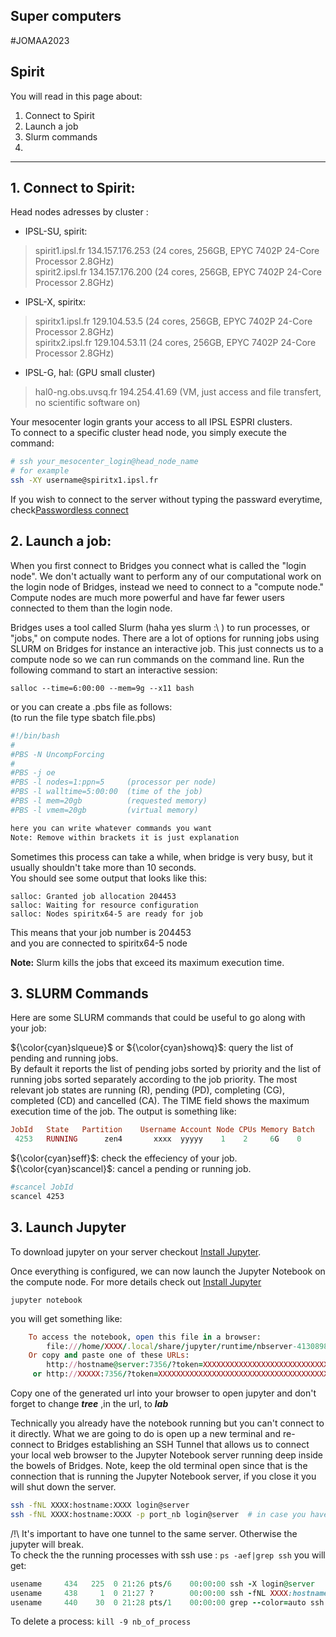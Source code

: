 ## Super computers
#JOMAA2023

## Spirit 
You will read in this page about: 
1. Connect to Spirit
2. Launch a job
3. Slurm commands
4.

-----

## 1. Connect to Spirit:

Head nodes adresses by cluster :

- IPSL-SU, spirit:
 > spirit1.ipsl.fr 134.157.176.253 (24 cores, 256GB, EPYC 7402P 24-Core Processor 2.8GHz)
   <br>spirit2.ipsl.fr 134.157.176.200 (24 cores, 256GB, EPYC 7402P 24-Core Processor 2.8GHz)
- IPSL-X, spiritx:
 > spiritx1.ipsl.fr 129.104.53.5 (24 cores, 256GB, EPYC 7402P 24-Core Processor 2.8GHz)
   <br> spiritx2.ipsl.fr 129.104.53.11 (24 cores, 256GB, EPYC 7402P 24-Core Processor 2.8GHz)
- IPSL-G, hal: (GPU small cluster)
 > hal0-ng.obs.uvsq.fr 194.254.41.69 (VM, just access and file transfert, no scientific software on)
 
 Your mesocenter login grants your access to all IPSL ESPRI clusters.
 <br>To connect to a specific cluster head node, you simply execute the command:
```bash
# ssh your_mesocenter_login@head_node_name
# for example
ssh -XY username@spiritx1.ipsl.fr
```
If you wish to connect to the server without typing the passward everytime, check[Passwordless connect](Toolkit/Servers/Password)


## 2. Launch a job:

When you first connect to Bridges you connect what is called the "login node". We don't actually want to perform any of our computational work on the login node of Bridges, instead we need to connect to a "compute node." Compute nodes are much more powerful and have far fewer users connected to them than the login node.

Bridges uses a tool called Slurm (haha yes slurm :\ ) to run processes, or "jobs," on compute nodes. There are a lot of options for running jobs using SLURM on Bridges for instance an interactive job. This just connects us to a compute node so we can run commands on the command line. Run the following command to start an interactive session:

```
salloc --time=6:00:00 --mem=9g --x11 bash
```
or you can create a .pbs file as follows: 
<br>(to run the file type sbatch file.pbs)

```bash 
#!/bin/bash
#
#PBS -N UncompForcing
#
#PBS -j oe
#PBS -l nodes=1:ppn=5     (processor per node)
#PBS -l walltime=5:00:00  (time of the job)
#PBS -l mem=20gb          (requested memory)
#PBS -l vmem=20gb         (virtual memory)

here you can write whatever commands you want
Note: Remove within brackets it is just explanation 

```
Sometimes this process can take a while, when bridge is very busy, but it usually shouldn't take more than 10 seconds. 
<br>You should see some output that looks like this:

```consule
salloc: Granted job allocation 204453
salloc: Waiting for resource configuration
salloc: Nodes spiritx64-5 are ready for job
```
This means that your job number is 204453
<br> and you are connected to spiritx64-5 node

**Note:** Slurm kills the jobs that exceed its maximum execution time.
## 3. SLURM Commands
Here are some SLURM commands that could be useful to go along with your job:

${\color{cyan}slqueue}$ or ${\color{cyan}showq}$: query the list of pending and running jobs. 
<br> By default it reports the list of pending jobs sorted by priority and the list of running jobs sorted separately according to the job priority. The most relevant job states are running (R), pending (PD), completing (CG), completed (CD) and cancelled (CA). The TIME field shows the maximum execution time of the job. The output is something like: 
```ruby
JobId   State   Partition    Username Account Node CPUs Memory Batch    TimeLeft   TimeLimit         Node/Reason
 4253   RUNNING      zen4       xxxx  yyyyy    1    2     6G    0        1:59:55    2:00:00          spirit64-01

```

${\color{cyan}seff}$: check the effeciency of your job.
<br>${\color{cyan}scancel}$: cancel a pending or running job.

```bash
#scancel JobId
scancel 4253 

```
## 3. Launch Jupyter  
To download jupyter on your server checkout [Install Jupyter](/Toolkit/Jupyter/README.md).

Once everything is configured, we can now launch the Jupyter Notebook on the compute node. For more details check out [Install Jupyter](/Toolkit/Jupyter/README.md)
```
jupyter notebook 
```
you will get something like: 

```ruby
    To access the notebook, open this file in a browser:
        file:///home/XXXX/.local/share/jupyter/runtime/nbserver-4130898-open.html
    Or copy and paste one of these URLs:
        http://hostname@server:7356/?token=XXXXXXXXXXXXXXXXXXXXXXXXXXXXXXXXXXXXXXXXX
     or http://XXXXX:7356/?token=XXXXXXXXXXXXXXXXXXXXXXXXXXXXXXXXXXXXXXXXXXXXXXXXXXXX
```
Copy one of the generated url into your browser to open jupyter and don't forget to change ***tree*** ,in the url, to ***lab*** 

Technically you already have the notebook running but you can't connect to it directly. What we are going to do is open up a new terminal and re-connect to Bridges establishing an SSH Tunnel that allows us to connect your local web browser to the Jupyter Notebook server running deep inside the bowels of Bridges. Note, keep the old terminal open since that is the connection that is running the Jupyter Notebook server, if you close it you will shut down the server.

```bash
ssh -fNL XXXX:hostname:XXXX login@server 
ssh -fNL XXXX:hostname:XXXX -p port_nb login@server  # in case you have to connect to specific port 
```
/!\ It's important to have one tunnel to the same server. Otherwise the jupyter will break.
<br> To check the the running processes with ssh use : `ps -aef|grep ssh` you will get:
 ```ruby
 usename     434   225  0 21:26 pts/6    00:00:00 ssh -X login@server
 usename     438     1  0 21:27 ?        00:00:00 ssh -fNL XXXX:hostname:XXXX login@server
 usename     440    30  0 21:28 pts/1    00:00:00 grep --color=auto ssh
 ```
 To delete a process: `kill -9 nb_of_process`
 
